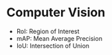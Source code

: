 # Computer Vision

- RoI: Region of Interest
- mAP: Mean Average Precision
- IoU: Intersection of Union
